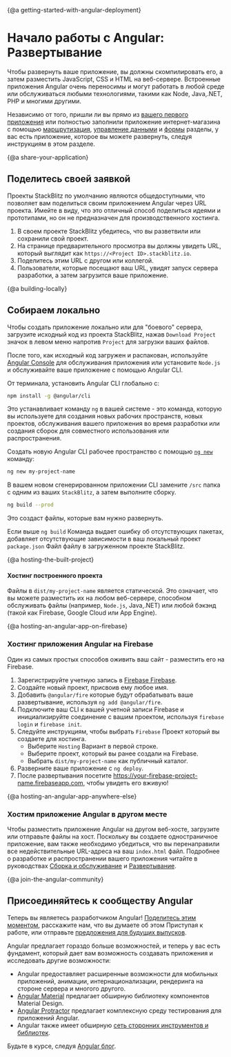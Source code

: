 {@a getting-started-with-angular-deployment}
# Начало работы с Angular: Развертывание


Чтобы развернуть ваше приложение, вы должны скомпилировать его, а затем разместить JavaScript, CSS и HTML на веб-сервере. Встроенные приложения Angular очень переносимы и могут работать в любой среде или обслуживаться любыми технологиями, такими как Node, Java,.NET, PHP и многими другими.

<div class="alert is-helpful">


Независимо от того, пришли ли вы прямо из [вашего первого приложения](start "Getting Started: Your First App") или полностью заполнили приложение интернет-магазина с помощью [маршрутизация](start/start-routing "Getting Started: Routing"), [управление данными](start/start-data "Getting Started: Managing Data") и [формы](start/start-forms "Getting Started: Forms") разделы, у вас есть приложение, которое вы можете развернуть, следуя инструкциям в этом разделе.


</div>

{@a share-your-application}
## Поделитесь своей заявкой

Проекты StackBlitz по умолчанию являются общедоступными, что позволяет вам поделиться своим приложением Angular через URL проекта. Имейте в виду, что это отличный способ поделиться идеями и прототипами, но он не предназначен для производственного хостинга.

1. В своем проекте StackBlitz убедитесь, что вы разветвили или сохранили свой проект.
1. На странице предварительного просмотра вы должны увидеть URL, который выглядит как `https://<Project ID>.stackblitz.io`.
1. Поделитесь этим URL с другом или коллегой.
1. Пользователи, которые посещают ваш URL, увидят запуск сервера разработки, а затем загрузится ваше приложение.

{@a building-locally}
## Собираем локально

Чтобы создать приложение локально или для "боевого" сервера, загрузите исходный код из проекта StackBlitz, нажав `Download Project` значок в левом меню напротив `Project` для загрузки ваших файлов.

После того, как исходный код загружен и распакован, используйте [Angular Console](https://angularconsole.com "Angular Console web site") для обслуживания приложения или установите `Node.js` и обслуживайте ваше приложение с помощью Angular CLI.

От терминала, установить Angular CLI глобально с:

```sh
npm install -g @angular/cli
```

Это устанавливает команду `ng` в вашей системе - это команда, которую вы используете для создания новых рабочих пространств, новых проектов, обслуживания вашего приложения во время разработки или создания сборок для совместного использования или распространения.

Создать новую Angular CLI рабочее пространство с помощью [`ng new`](cli/new "CLI ng new command reference") команду:

```sh
ng new my-project-name
```

В вашем новом сгенерированном приложении CLI замените `/src` папка с одним из ваших `StackBlitz`, а затем выполните сборку.

```sh
ng build --prod
```

Это создаст файлы, которые вам нужно развернуть.

<div class="alert is-helpful">

Если выше `ng build` Команда выдает ошибку об отсутствующих пакетах, добавляет отсутствующие зависимости в ваш локальный проект `package.json` Файл файлу в загруженном проекте StackBlitz.

</div>

{@a hosting-the-built-project}
#### Хостинг построенного проекта

Файлы в `dist/my-project-name` является статической. Это означает, что вы можете разместить их на любом веб-сервере, способном обслуживать файлы (например, `Node.js`, Java,.NET) или любой бэкэнд (такой как Firebase, Google Cloud или App Engine).

{@a hosting-an-angular-app-on-firebase}
### Хостинг приложения Angular на Firebase

Один из самых простых способов оживить ваш сайт - разместить его на Firebase.

1. Зарегистрируйте учетную запись в [Firebase Firebase](https://firebase.google.com/ "Firebase web site").
1. Создайте новый проект, присвоив ему любое имя.
1. Добавить `@angular/fire` которые будут обрабатывать ваше развертывание, используя `ng add @angular/fire`.
1. Подключите ваш CLI к вашей учетной записи Firebase и инициализируйте соединение с вашим проектом, используя `firebase login` и `firebase init`.
1. Следуйте инструкциям, чтобы выбрать `Firebase` Проект который вы создаете для хостинга.
    - Выберите `Hosting` Вариант в первой строке.
    - Выберите проект, который вы ранее создали на Firebase.
    - Выбрать `dist/my-project-name` как публичный каталог.
1. Разверните ваше приложение с `ng deploy`.
1. После развертывания посетите https://your-firebase-project-name.firebaseapp.com, чтобы увидеть его вживую!

{@a hosting-an-angular-app-anywhere-else}
### Хостим приложение Angular в другом месте

Чтобы разместить приложение Angular на другом веб-хосте, загрузите или отправьте файлы на хост.
Поскольку вы создаете одностраничное приложение, вам также необходимо убедиться, что вы перенаправили все недействительные URL-адреса на ваш `index.html` файл.
Подробнее о разработке и распространении вашего приложения читайте в руководствах [Сборка и обслуживание](guide/build "Building and Serving Angular Apps") и [Развертывание](guide/deployment "Deployment guide").

{@a join-the-angular-community}
## Присоединяйтесь к сообществу Angular

Теперь вы являетесь разработчиком Angular! [Поделитесь этим моментом](https://twitter.com/intent/tweet?url=https://angular.io/start&text=I%20just%20finished%20the%20Angular%20Getting%20Started%20Tutorial "Angular on Twitter"), расскажите нам, что вы думаете об этом Приступая к работе, или отправьте [предложения для будущих выпусков](https://github.com/angular/angular/issues/new/choose "Angular GitHub repository new issue form").

Angular предлагает гораздо больше возможностей, и теперь у вас есть фундамент, который дает вам возможность создавать приложения и исследовать другие возможности:

* Angular предоставляет расширенные возможности для мобильных приложений, анимации, интернационализации, рендеринга на стороне сервера и многого другого.
* [Angular Material](https://material.angular.io/ "Angular Material web site") предлагает обширную библиотеку компонентов Material Design.
* [Angular Protractor](https://protractor.angular.io/ "Angular Protractor web site") предлагает комплексную среду тестирования для приложений Angular.
* Angular также имеет обширную [сеть сторонних инструментов и библиотек](https://angular.io/resources "Angular resources list").

Будьте в курсе, следуя [Angular блог](https://blog.angular.io/ "Angular blog").




